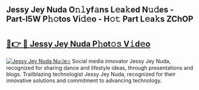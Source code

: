 ## Jessy Jey Nuda O𝚗𝚕yf𝚊ns L𝚎a𝚔ed N𝚞𝚍es - Part-l5W P𝚑𝚘tos Vi𝚍𝚎o - H𝚘𝚝 Part L𝚎a𝚔s ZChOP

# <h2><a href="http://kf50p2a.oniu.top/?m=Jessy+Jey+Nuda">🔗👉 🔴 Jessy Jey Nuda P𝚑ot𝚘𝚜 V𝚒d𝚎o</a></h2>

[![Jessy Jey Nuda Nu𝚍e𝚜](https://i.imgur.com/0qMVB7G.gif)](http://kf50p2a.oniu.top/?m=Jessy+Jey+Nuda)
Social media innovator Jessy Jey Nuda, recognized for sharing dance and lifestyle ideas, through presentations and blogs. Trailblazing technologist Jessy Jey Nuda, recognized for their innovative solutions and commitment to advancing technology.  
